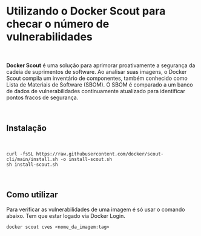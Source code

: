 # Utilizando o Docker Scout para checar o número de vulnerabilidades

<br>

**Docker Scout** é uma solução para aprimorar proativamente a segurança da cadeia de suprimentos de software. Ao analisar suas imagens, o Docker Scout compila um inventário de componentes, também conhecido como Lista de Materiais de Software (SBOM). O SBOM é comparado a um banco de dados de vulnerabilidades continuamente atualizado para identificar pontos fracos de segurança.

<br>

## Instalação 

<br>

```shell
curl -fsSL https://raw.githubusercontent.com/docker/scout-cli/main/install.sh -o install-scout.sh
sh install-scout.sh
```

<br>

## Como utilizar

Para verificar as vulnerabilidades de uma imagem é só usar o comando abaixo. Tem que estar logado via Docker Login.

```shell
docker scout cves <nome_da_imagem:tag>
```